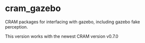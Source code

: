 # cram_gazebo
CRAM packages for interfacing with gazebo, including gazebo fake perception.

This version works with the newest CRAM version v0.7.0
